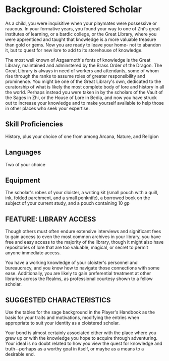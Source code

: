 # Background: Cloistered Scholar
As a child, you were inquisitive when your playmates were possessive or raucous. In your formative years, you found your way to one of Zhi's great institutes of learning, or a bardic college, or the Great Library, where you were apprenticed and taught that knowledge is a more valuable treasure than gold or gems. Now you are ready to leave your home- not to abandon it, but to quest for new lore to add to its storehouse of knowledge.

The most well known of Azgaarnoth's fonts of knowledge is the Great Library, maintained and adminstered by the Brass Order of the Dragon. The Great Library is always in need of workers and attendants, some of whom rise through the ranks to assume roles of greater responsibility and prominence. You might be one of the Great Library's own, dedicated to the curatorship of what is likely the most complete body of lore and history in all the world. Perhaps instead you were taken in by the scholars of the Vault of the Sages in Zhi, or the House of Lore in Bedia, and now you have struck out to increase your knowledge and to make yourself available to help those in other places who seek your expertise.

## Skill Proficiencies
History, plus your choice of one from among Arcana, Nature, and Religion

## Languages
Two of your choice

## Equipment
The scholar's robes of your cloister, a writing kit (small pouch with a quill, ink, folded parchment, and a small penknife), a borrowed book on the subject of your current study, and a pouch containing 10 gp

## FEATURE: LIBRARY ACCESS
Though others must often endure extensive interviews and significant fees to gain access to even the most common archives in your library, you have free and easy access to the majority of the library, though it might also have repositories of lore that are too valuable, magical, or secret to permit anyone immediate access.

You have a working knowledge of your cloister's personnel and bureaucracy, and you know how to navigate those connections with some ease. Additionally, you are likely to gain preferential treatment at other libraries across the Realms, as professional courtesy shown to a fellow scholar.

## SUGGESTED CHARACTERISTICS
Use the tables for the sage background in the Player's Handbook as the basis for your traits and motivations, modifying the entries when appropriate to suit your identity as a cloistered scholar.

Your bond is almost certainly associated either with the place where you grew up or with the knowledge you hope to acquire through adventuring. Your ideal is no doubt related to how you view the quest for knowledge and truth--perhaps as a worthy goal in itself, or maybe as a means to a desirable end.
